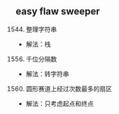 ## easy flaw sweeper

1544. 整理字符串
   - 解法：栈
1556. 千位分隔数
   - 解法：转字符串
1560. 圆形赛道上经过次数最多的扇区
   - 解法：只考虑起点和终点

